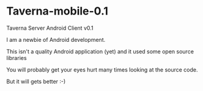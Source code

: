 Taverna-mobile-0.1
==================

Taverna Server Android Client v0.1

I am a newbie of Android development. 

This isn't a quality Android application (yet) and it used some open source libraries 

You will probably get your eyes hurt many times looking at the source code.

But it will gets better :-)
